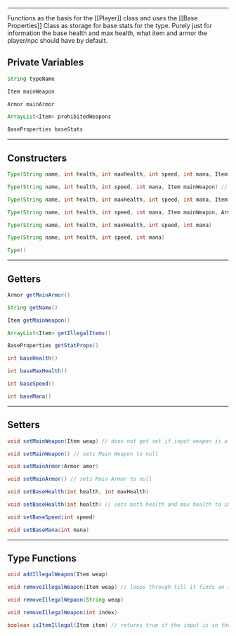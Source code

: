 ----

Functions as the basis for the [[Player]] class and uses the [[Base Properties]] Class as storage for base stats for the type. Purely just for information the base health and max health, what item and armor the player/npc should have by default. 

## Private Variables

```java
String typeName

Item mainWeapon

Armor mainArmor

ArrayList<Item> prohibitedWeapons

BaseProperties baseStats
```

---

## Constructers

```java
Type(String name, int health, int maxHealth, int speed, int mana, Item mainWeapon)

Type(String name, int health, int speed, int mana, Item mainWeapon) // MaxHealth is set to the health

Type(String name, int health, int maxHealth, int speed, int mana, Item mainWeapon, Armor mainArmor)

Type(String name, int health, int speed, int mana, Item mainWeapon, Armor, mainArmor)

Type(String name, int health, int maxHealth, int speed, int mana)

Type(String name, int health, int speed, int mana)

Type()
```

---

## Getters

```java
Armor getMainArmor()

String getName()

Item getMainWeapon()

ArrayList<Item> getIllegalItems()

BaseProperties getStatProps()

int baseHealth()

int baseMaxHealth()

int baseSpeed()

int baseMana()

```

---

## Setters

```java
void setMainWeapon(Item weap) // does not get set if input weapon is a heal item

void setMainWeapon() // sets Main Weapon to null

void setMainArmor(Armor amor)

void setMainArmor() // sets Main Armor to null

void setBaseHealth(int health, int maxHealth)

void setBaseHealth(int health) // sets both health and max health to input

void setBaseSpeed(int speed)

void setBaseMana(int mana)
```

---

## Type Functions

```java
void addIllegalWeapon(Item weap)

void removeIllegalWeapon(Item weap) // loops through till it finds an item with the same name and removed it

void removeIllegalWepaon(String weap) 

void removeIllegalWeapon(int index)

boolean isItemIllegal(Item item) // returns true if the input is in the prohibited weapons list
```